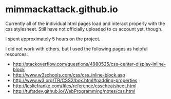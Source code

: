 # mimmackattack.github.io

Currently all of the individual html pages load and interact properly with
the css stylesheet. Still have not officially uploaded to cs account yet, though.

I spent approximately 5 hours on the project.

I did not work with others, but I used the following pages as helpful resources:
 - http://stackoverflow.com/questions/4980525/css-center-display-inline-block
 - http://www.w3schools.com/css/css_inline-block.asp
 - http://www.w3.org/TR/CSS2/box.html#padding-properties
 - http://lesliefranke.com/files/reference/csscheatsheet.html
 - http://tuftsdev.github.io/WebProgramming/notes/css.html